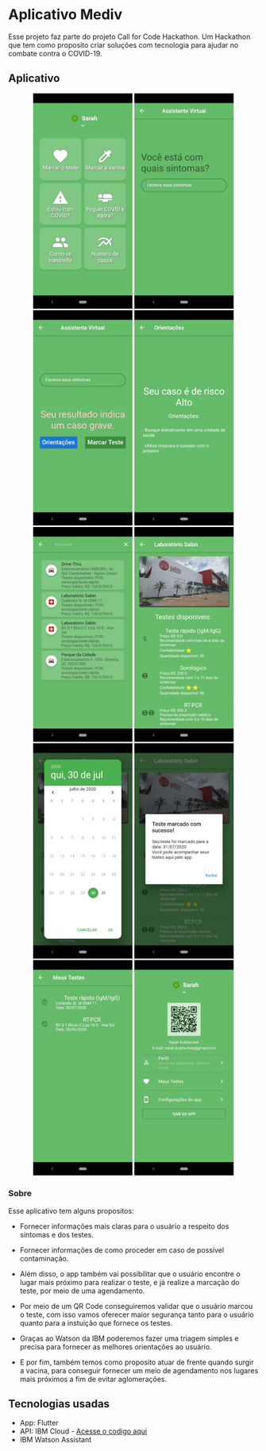 # Aplicativo Mediv

Esse projeto faz parte do projeto Call for Code Hackathon.
Um Hackathon que tem como proposito criar soluções com tecnologia para ajudar no combate contra o COVID-19.

## Aplicativo

<div align='center'>
<img src="images-app/1.jpeg" width="200">
<img src="images-app/2.jpeg" width="200">
<img src="images-app/3.jpeg" width="200">
<img src="images-app/4.jpeg" width="200">
<img src="images-app/5.jpeg" width="200">
<img src="images-app/6.jpeg" width="200">
<img src="images-app/7.jpeg" width="200">
<img src="images-app/8.jpeg" width="200">
<img src="images-app/9.jpeg" width="200">
<img src="images-app/10.jpeg" width="200">
</div>

### Sobre

Esse aplicativo tem alguns propositos:

* Fornecer informações mais claras para o usuário a respeito dos sintomas e dos testes.
* Fornecer informações de como proceder em caso de possível contaminação.

* Além disso, o app também vai possibilitar que o usuário encontre o lugar mais próximo para realizar o teste,
 e já realize a marcação do teste, por meio de uma agendamento.
* Por meio de um QR Code conseguiremos validar que o usuário marcou o teste, com isso vamos oferecer
 maior segurança tanto para o usuário quanto para a instuição que fornece os testes.
* Graças ao Watson da IBM poderemos fazer uma triagem simples e precisa para fornecer as melhores orientações ao usuário.
* E por fim, também temos como proposito atuar de frente quando surgir a vacina, para conseguir fornecer
 um meio de agendamento nos lugares mais próximos a fim de evitar aglomerações.




## Tecnologias usadas

* App: Flutter
* API: IBM Cloud - [Acesse o codigo aqui](https://github.com/danilofmesquita/call-for-code)
* IBM Watson Assistant